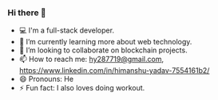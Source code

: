 ### Hi there 👋

<!--
**himanu/himanu** is a ✨ _special_ ✨ repository because its `README.md` (this file) appears on your GitHub profile.

Here are some ideas to get you started:

- 🔭 I’m currently working on ...
- 🌱 I’m currently learning ...
- 👯 I’m looking to collaborate on ...
- 🤔 I’m looking for help with ...
- 💬 Ask me about ...
- 📫 How to reach me: ...
- 😄 Pronouns: ...
- ⚡ Fun fact: ...
-->
- :computer: I'm a full-stack developer. 
- 🌱 I’m currently learning more about web technology.
- 👯 I’m looking to collaborate on blockchain projects.
- 📫 How to reach me: hy287719@gmail.com, https://www.linkedin.com/in/himanshu-yadav-7554161b2/
- 😄 Pronouns: He
- ⚡ Fun fact: I also loves doing workout.
